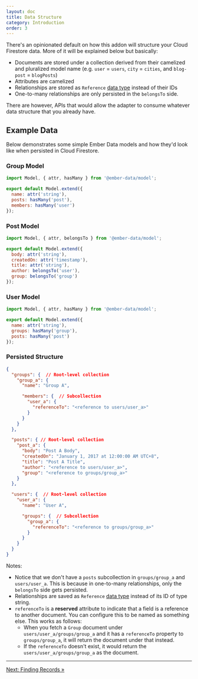 ```yaml
---
layout: doc
title: Data Structure
category: Introduction
order: 3
---
```


There's an opinionated default on how this addon will structure your Cloud Firestore data. More of it will be explained below but basically:

  - Documents are stored under a collection derived from their camelized and pluralized model name (e.g. `user` = `users`, `city` = `cities`, and `blog-post` = `blogPosts`)
  - Attributes are camelized
  - Relationships are stored as `Reference` [data type](https://firebase.google.com/docs/firestore/manage-data/data-types#data_types) instead of their IDs
  - One-to-many relationships are only persisted in the `belongsTo` side.

There are however, APIs that would allow the adapter to consume whatever data structure that you already have.

## Example Data

Below demonstrates some simple Ember Data models and how they'd look like when persisted in Cloud Firestore.

### Group Model

```javascript
import Model, { attr, hasMany } from '@ember-data/model';

export default Model.extend({
  name: attr('string'),
  posts: hasMany('post'),
  members: hasMany('user')
});
```

### Post Model

```javascript
import Model, { attr, belongsTo } from '@ember-data/model';

export default Model.extend({
  body: attr('string'),
  createdOn: attr('timestamp'),
  title: attr('string'),
  author: belongsTo('user'),
  group: belongsTo('group')
});
```

### User Model

```javascript
import Model, { attr, hasMany } from '@ember-data/model';

export default Model.extend({
  name: attr('string'),
  groups: hasMany('group'),
  posts: hasMany('post')
});
```

### Persisted Structure

```json
{
  "groups": {  // Root-level collection
    "group_a": {
      "name": "Group A",

      "members": {  // Subcollection
        "user_a": {
          "referenceTo": "<reference to users/user_a>"
        }
      }
    }
  },

  "posts": { // Root-level collection
    "post_a": {
      "body": "Post A Body",
      "createdOn": "January 1, 2017 at 12:00:00 AM UTC+8",
      "title": "Post A Title",
      "author": "<reference to users/user_a>",
      "group": "<reference to groups/group_a>"
    }
  },

  "users": {  // Root-level collection
    "user_a": {
      "name": "User A",

      "groups": {  // Subcollection
        "group_a": {
          "referenceTo": "<reference to groups/group_a>"
        }
      }
    }
  }
}
```

Notes:
  - Notice that we don't have a `posts` subcollection in `groups/group_a` and `users/user_a`. This is because in one-to-many relationships, only the `belongsTo` side gets persisted.
  - Relationships are saved as `Reference` [data type](https://firebase.google.com/docs/firestore/manage-data/data-types#data_types) instead of its ID of type string.
  - `referenceTo` is a **reserved** attribute to indicate that a field is a reference to another document. You can configure this to be named as something else. This works as follows:
    - When you fetch a `Group` document under `users/user_a/groups/group_a` and it has a `referenceTo` property to `groups/group_a`, it will return the document under that instead.
    - If the `referenceTo` doesn't exist, it would return the `users/user_a/groups/group_a` as the document.

---

[Next: Finding Records »](finding-records)

